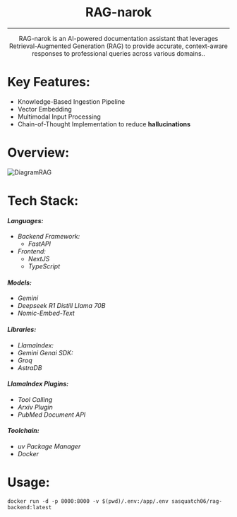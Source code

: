 <h1><center> RAG-narok</center></h1>

---

<center> RAG-narok is an AI-powered documentation assistant that leverages Retrieval-Augmented Generation (RAG) to provide accurate, context-aware responses to professional queries across various domains..</center> 

# Key Features:
- Knowledge-Based Ingestion Pipeline 
- Vector Embedding
- Multimodal Input Processing
- Chain-of-Thought Implementation to reduce <strong>hallucinations</strong>
# Overview:
![DiagramRAG](https://github.com/user-attachments/assets/a298c9a8-5687-4ed2-9d90-21020b1baffc)

# Tech Stack:
#### *Languages:*
- *Backend Framework:*  
  - *FastAPI* 
- *Frontend:*  
	- *NextJS*  
	- *TypeScript*  
#### *Models:*
- *Gemini*  
- *Deepseek R1 Distill Llama 70B* 
- *Nomic-Embed-Text*  
#### *Libraries:*
- *LlamaIndex:*  
- *Gemini Genai SDK:*  
- *Groq*  
- *AstraDB*  
#### *LlamaIndex Plugins:*
- *Tool Calling*  
- *Arxiv Plugin*  
- *PubMed Document API*   
#### *Toolchain:*
- *uv Package Manager* 
- *Docker* 
# Usage:

```
docker run -d -p 8000:8000 -v $(pwd)/.env:/app/.env sasquatch06/rag-backend:latest
```
